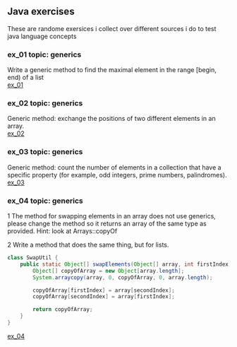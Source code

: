 ## Java exercises<br/>
These are randome exersices i collect over different sources i do to test java language concepts<br/>
### ex_01 topic: generics<br/>
Write a generic method to find the maximal element in the range [begin, end) of a list<br/>
[ex_01](./ex_01/Solution.java)<br/>
### ex_02 topic: generics<br/>
Generic method: exchange the positions of two different elements in an array.<br/>
[ex_02](./ex_02/Solution.java)<br/>
### ex_03 topic: generics<br/>
Generic method: count the number of elements in a collection that have a specific property (for example, odd integers, prime numbers, palindromes).<br/>
[ex_03](./ex_03/Solution.java)<br/>
### ex_04 topic: generics<br/>
1 The method for swapping elements in an array does not use generics,<br/>
please change the method so it returns an array of the same type as provided. Hint: look at Arrays::copyOf<br/>

2 Write a method that does the same thing, but for lists.<br/>
```java
class SwapUtil {
    public static Object[] swapElements(Object[] array, int firstIndex, int secondIndex) {
        Object[] copyOfArray = new Object[array.length];
        System.arraycopy(array, 0, copyOfArray, 0, array.length);

        copyOfArray[firstIndex] = array[secondIndex];
        copyOfArray[secondIndex] = array[firstIndex];

        return copyOfArray;
    }
}
```
[ex_04](./ex_04/Solution.java)<br/>
 
